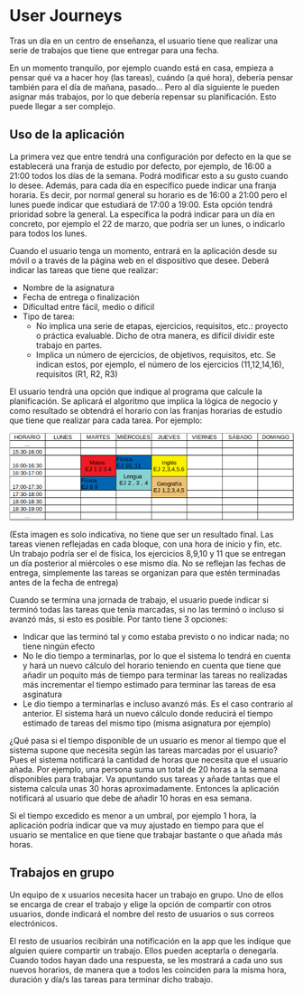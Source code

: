 # User Journeys
Tras un día en un centro de enseñanza, el usuario tiene que realizar una serie de trabajos que tiene
que entregar para una fecha.

En un momento tranquilo, por ejemplo cuando está en casa, empieza a pensar qué va a hacer hoy (las tareas), cuándo
(a qué hora), debería pensar también para el día de mañana, pasado... Pero al día siguiente le 
pueden asignar más trabajos, por lo que debería repensar su planificación. Esto puede llegar a ser complejo.

## Uso de la aplicación
La primera vez que entre tendrá una configuración por defecto en la que se establecerá una franja de
estudio por defecto, por ejemplo, de 16:00 a 21:00 todos los días de la semana. Podrá modificar esto
a su gusto cuando lo desee. Además, para cada día en específico puede indicar una franja horaria.
Es decir, por normal general su horario es de 16:00 a 21:00 pero el lunes puede indicar que estudiará
de 17:00 a 19:00. Esta opción tendrá prioridad sobre la general. La específica la podrá indicar
para un día en concreto, por ejemplo el 22 de marzo, que podría ser un lunes, o indicarlo
para todos los lunes.

Cuando el usuario tenga un momento, entrará en la aplicación desde su móvil o a través de la página
web en el dispositivo que desee. Deberá indicar las tareas que tiene que realizar:
* Nombre de la asignatura
* Fecha de entrega o finalización
* Dificultad entre fácil, medio o difícil
* Tipo de tarea:
   *  No implica una serie de etapas, ejercicios, requisitos, etc.: proyecto o práctica evaluable. Dicho de otra manera, es difícil dividir este trabajo en partes.
   * Implica un número de ejercicios, de objetivos, requisitos, etc. Se indican estos, por ejemplo, el número de los ejercicios (11,12,14,16), requisitos (R1, R2, R3)

El usuario tendrá una opción que indique al programa que calcule la planificación.
Se aplicará el algoritmo que implica la lógica de negocio y como resultado se obtendrá el horario con las
franjas horarias de estudio que tiene que realizar para cada tarea. Por ejemplo:

![FOTO](img/ejemplo_planificacion.png)

(Esta imagen es solo indicativa, no tiene que ser un resultado final. Las tareas vienen reflejadas en cada bloque, con una hora de inicio y fin, etc. Un trabajo podría ser el de física, los ejercicios 8,9,10 y 11 que se entregan un día posterior al miércoles o ese mismo día. No se reflejan las fechas de entrega, simplemente las tareas se organizan para que estén terminadas antes de la fecha de entrega)

Cuando se termina una jornada de trabajo, el usuario puede indicar si terminó
todas las tareas que tenía marcadas, si no las terminó o incluso si avanzó más, si esto es posible.
Por tanto tiene 3 opciones:
* Indicar que las terminó tal y como estaba previsto o no indicar nada; no tiene ningún efecto
* No le dio tiempo a terminarlas, por lo que el sistema lo tendrá en cuenta y hará un nuevo cálculo del horario teniendo en cuenta que tiene que añadir un poquito más de tiempo para terminar las tareas no realizadas más incrementar el tiempo estimado para terminar las tareas de esa asginatura
* Le dio tiempo a terminarlas e incluso avanzó más. Es el caso contrario al anterior. El sistema hará un nuevo cálculo donde reducirá el tiempo estimado de tareas del mismo tipo (misma asignatura por ejemplo)


¿Qué pasa si el tiempo disponible de un usuario es menor al tiempo que el 
sistema supone que necesita según las tareas marcadas por el usuario?
Pues el sistema notificará la cantidad de horas que necesita que el usuario añada.
Por ejemplo, una persona suma un total de 20 horas a la semana disponibles para
trabajar. Va apuntando sus tareas y añade tantas que el sistema calcula
unas 30 horas aproximadamente. Entonces la aplicación notificará al usuario
que debe de añadir 10 horas en esa semana.

Si el tiempo excedido es menor a un umbral, por ejemplo 1 hora, la aplicación
podría indicar que va muy ajustado en tiempo para que el usuario se mentalice en
que tiene que trabajar bastante o que añada más horas.

## Trabajos en grupo
Un equipo de x usuarios necesita hacer un trabajo en grupo. Uno de ellos
se encarga de crear el trabajo y elige la opción de compartir con otros usuarios,
donde indicará el nombre del resto de usuarios o sus correos electrónicos.

El resto de usuarios recibirán una notificación en la app que les indique que
alguien quiere compartir un trabajo. Ellos pueden aceptarla o denegarla. Cuando
todos hayan dado una respuesta, se les mostrará a cada uno sus nuevos horarios,
de manera que a todos les coinciden para la misma hora, duración y día/s las tareas
para terminar dicho trabajo.
